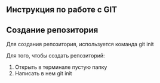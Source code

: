 ## Инструкция по работе с GIT

## Создание репозитория

Для создания репозитория, используется команда git init

Для того, чтобы создать репозиторий:
1. Открыть в терминале пустую папку
2. Написать в нем git init
